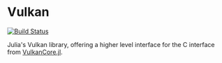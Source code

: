 # Vulkan

[![Build Status](https://travis-ci.org/JuliaGPU/Vulkan.jl.svg?branch=master)](https://travis-ci.org/JuliaGPU/Vulkan.jl)

Julia's Vulkan library, offering a higher level interface for the C interface from [VulkanCore.jl](https://github.com/JuliaGPU/VulkanCore.jl).
